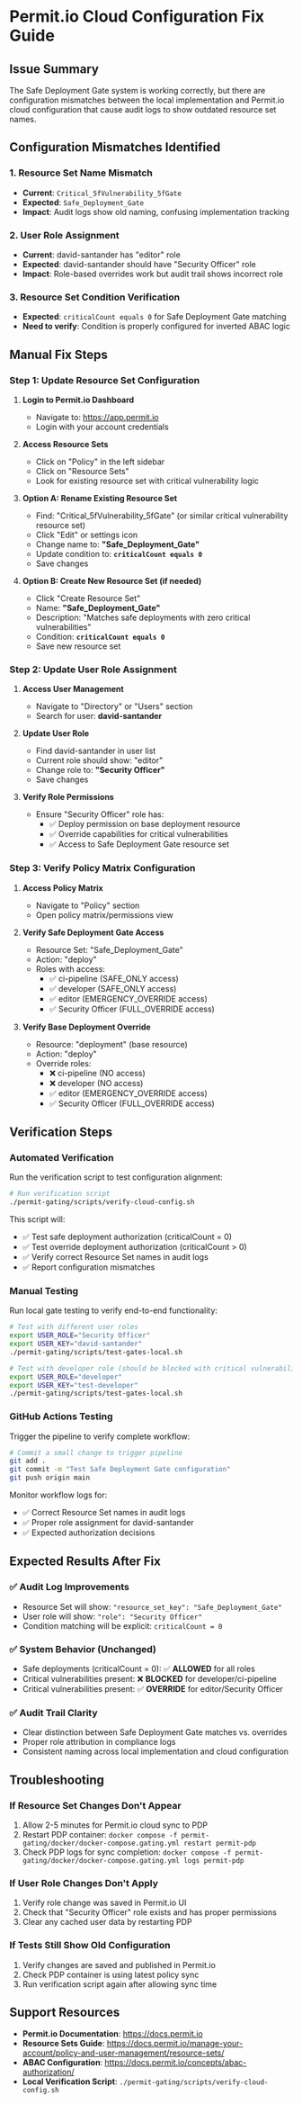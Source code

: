 # Permit.io Cloud Configuration Fix Guide

## Issue Summary
The Safe Deployment Gate system is working correctly, but there are configuration mismatches between the local implementation and Permit.io cloud configuration that cause audit logs to show outdated resource set names.

## Configuration Mismatches Identified

### 1. Resource Set Name Mismatch
- **Current**: `Critical_5fVulnerability_5fGate`
- **Expected**: `Safe_Deployment_Gate`
- **Impact**: Audit logs show old naming, confusing implementation tracking

### 2. User Role Assignment
- **Current**: david-santander has "editor" role
- **Expected**: david-santander should have "Security Officer" role
- **Impact**: Role-based overrides work but audit trail shows incorrect role

### 3. Resource Set Condition Verification
- **Expected**: `criticalCount equals 0` for Safe Deployment Gate matching
- **Need to verify**: Condition is properly configured for inverted ABAC logic

## Manual Fix Steps

### Step 1: Update Resource Set Configuration

1. **Login to Permit.io Dashboard**
   - Navigate to: https://app.permit.io
   - Login with your account credentials

2. **Access Resource Sets**
   - Click on "Policy" in the left sidebar
   - Click on "Resource Sets" 
   - Look for existing resource set with critical vulnerability logic

3. **Option A: Rename Existing Resource Set**
   - Find: "Critical_5fVulnerability_5fGate" (or similar critical vulnerability resource set)
   - Click "Edit" or settings icon
   - Change name to: **"Safe_Deployment_Gate"**
   - Update condition to: **`criticalCount equals 0`**
   - Save changes

4. **Option B: Create New Resource Set (if needed)**
   - Click "Create Resource Set"
   - Name: **"Safe_Deployment_Gate"**
   - Description: "Matches safe deployments with zero critical vulnerabilities"
   - Condition: **`criticalCount equals 0`**
   - Save new resource set

### Step 2: Update User Role Assignment

1. **Access User Management**
   - Navigate to "Directory" or "Users" section
   - Search for user: **david-santander**

2. **Update User Role**
   - Find david-santander in user list
   - Current role should show: "editor"
   - Change role to: **"Security Officer"**
   - Save changes

3. **Verify Role Permissions**
   - Ensure "Security Officer" role has:
     - ✅ Deploy permission on base deployment resource
     - ✅ Override capabilities for critical vulnerabilities
     - ✅ Access to Safe Deployment Gate resource set

### Step 3: Verify Policy Matrix Configuration

1. **Access Policy Matrix**
   - Navigate to "Policy" section
   - Open policy matrix/permissions view

2. **Verify Safe Deployment Gate Access**
   - Resource Set: "Safe_Deployment_Gate"
   - Action: "deploy"
   - Roles with access:
     - ✅ ci-pipeline (SAFE_ONLY access)
     - ✅ developer (SAFE_ONLY access) 
     - ✅ editor (EMERGENCY_OVERRIDE access)
     - ✅ Security Officer (FULL_OVERRIDE access)

3. **Verify Base Deployment Override**
   - Resource: "deployment" (base resource)
   - Action: "deploy" 
   - Override roles:
     - ❌ ci-pipeline (NO access)
     - ❌ developer (NO access)
     - ✅ editor (EMERGENCY_OVERRIDE access)
     - ✅ Security Officer (FULL_OVERRIDE access)

## Verification Steps

### Automated Verification
Run the verification script to test configuration alignment:

```bash
# Run verification script
./permit-gating/scripts/verify-cloud-config.sh
```

This script will:
- ✅ Test safe deployment authorization (criticalCount = 0)
- ✅ Test override deployment authorization (criticalCount > 0)
- ✅ Verify correct Resource Set names in audit logs
- ✅ Report configuration mismatches

### Manual Testing
Run local gate testing to verify end-to-end functionality:

```bash
# Test with different user roles
export USER_ROLE="Security Officer"
export USER_KEY="david-santander" 
./permit-gating/scripts/test-gates-local.sh

# Test with developer role (should be blocked with critical vulnerabilities)
export USER_ROLE="developer"
export USER_KEY="test-developer"
./permit-gating/scripts/test-gates-local.sh
```

### GitHub Actions Testing
Trigger the pipeline to verify complete workflow:

```bash
# Commit a small change to trigger pipeline
git add .
git commit -m "Test Safe Deployment Gate configuration"
git push origin main
```

Monitor workflow logs for:
- ✅ Correct Resource Set names in audit logs
- ✅ Proper role assignment for david-santander
- ✅ Expected authorization decisions

## Expected Results After Fix

### ✅ Audit Log Improvements
- Resource Set will show: `"resource_set_key": "Safe_Deployment_Gate"`
- User role will show: `"role": "Security Officer"`
- Condition matching will be explicit: `criticalCount = 0`

### ✅ System Behavior (Unchanged)
- Safe deployments (criticalCount = 0): ✅ **ALLOWED** for all roles
- Critical vulnerabilities present: ❌ **BLOCKED** for developer/ci-pipeline
- Critical vulnerabilities present: ✅ **OVERRIDE** for editor/Security Officer

### ✅ Audit Trail Clarity
- Clear distinction between Safe Deployment Gate matches vs. overrides
- Proper role attribution in compliance logs
- Consistent naming across local implementation and cloud configuration

## Troubleshooting

### If Resource Set Changes Don't Appear
1. Allow 2-5 minutes for Permit.io cloud sync to PDP
2. Restart PDP container: `docker compose -f permit-gating/docker/docker-compose.gating.yml restart permit-pdp`
3. Check PDP logs for sync completion: `docker compose -f permit-gating/docker/docker-compose.gating.yml logs permit-pdp`

### If User Role Changes Don't Apply
1. Verify role change was saved in Permit.io UI
2. Check that "Security Officer" role exists and has proper permissions
3. Clear any cached user data by restarting PDP

### If Tests Still Show Old Configuration
1. Verify changes are saved and published in Permit.io
2. Check PDP container is using latest policy sync
3. Run verification script again after allowing sync time

## Support Resources

- **Permit.io Documentation**: https://docs.permit.io
- **Resource Sets Guide**: https://docs.permit.io/manage-your-account/policy-and-user-management/resource-sets/
- **ABAC Configuration**: https://docs.permit.io/concepts/abac-authorization/
- **Local Verification Script**: `./permit-gating/scripts/verify-cloud-config.sh`